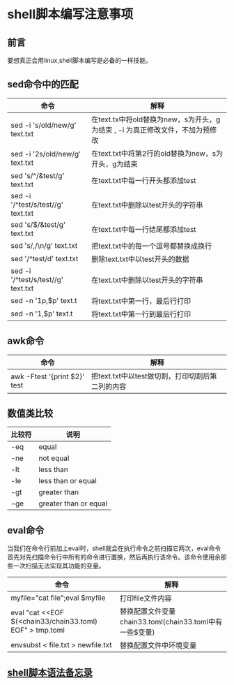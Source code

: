 # shell脚本编写注意事项

## 前言
要想真正会用linux,shell脚本编写是必备的一样技能。

## sed命令中的匹配

命令|解释
---|---
sed -i 's/old/new/g' text.txt |在text.tx中将old替换为new，s为开头，g为结束 , -i 为真正修改文件，不加为预修改
sed -i '2s/old/new/g' text.txt|在text.txt中将第2行的old替换为new，s为开头，g为结束
sed 's/^/&test/g' text.txt|在text.txt中每一行开头都添加test
sed  -i '/^test/s/test//g' text.txt|在text.txt中删除以test开头的字符串
sed 's/$/&test/g' text.txt|在text.txt中每一行结尾都添加test
sed 's/,/\n/g' text.txt|把text.txt中的每一个逗号都替换成换行
sed '/^test/d' text.txt|删除text.txt中以test开头的数据
sed  -i '/^test/s/test//g' text.txt|在text.txt中删除以test开头的字符串
sed -n '1p,$p' text.t|将text.txt中第一行，最后行打印
sed -n '1,$p' text.t|将text.txt中第一行到最后行打印

##  awk命令

命令|解释
---|---
awk -Ftest '{print $2}' test|把text.txt中以test做切割，打印切割后第二列的内容

## 数值类比较

 比较符|说明
 ----|----
 -eq | equal
-ne | not equal
-lt | less than
-le | less than or equal
-gt | greater than
-ge | greater than or equal

## eval命令

  当我们在命令行前加上eval时，shell就会在执行命令之前扫描它两次，eval命令首先对先扫描命令行中所有的命令进行置换，然后再执行该命令。该命令使用余那些一次扫描无法实现其功能的变量。


命令|解释
---|---
myfile="cat file";eval $myfile|打印file文件内容
eval "cat <<EOF $(<chain33/chain33.toml) EOF" > tmp.toml | 替换配置文件变量 chain33.toml(chain33.toml中有一些$变量)
envsubst < file.txt > newfile.txt|替换配置文件中环境变量


## **[shell脚本语法备忘录](https://devhints.io/bash)**
